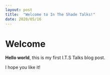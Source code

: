 ```yaml
---
layout: post
title:  "Welcome to In The Shade Talks!"
date: 2020/05/16
---
```


# Welcome

**Hello world**, this is my first I.T.S Talks blog post.

I hope you like it!
